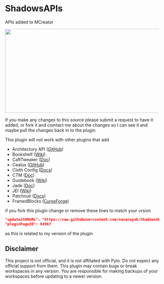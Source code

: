 # ShadowsAPIs
APIs added to MCreator

<p align="center">
  <img width="564" height="275" src="https://i.imgur.com/ftBbhnj.png">
</p>

If you make any changes to this source please submit a request to have it added, or fork it and comtact me about the changes so I can see it and maybe pull the changes back in to the plugin.

This plugin will not work with other plugins that add

- Architectury API ([GitHub](https://github.com/architectury/architectury-api))
- Bookshelf ([Wiki](https://github.com/Darkhax-Minecraft/Bookshelf/wiki))
- CaftTweaker ([Doc](https://docs.blamejared.com/))
- Cealus ([GitHub](https://github.com/TheIllusiveC4/Caelus))
- Cloth Config ([Docs](https://shedaniel.gitbook.io/cloth-config/)) 
- CTM ([Doc](https://github.com/Chisel-Team/CTMLib/wiki/Standard-CTM-Format))
- Guidebook ([Wiki](https://github.com/gigaherz/Guidebook/wiki))
- Jade ([Doc](https://jademc.readthedocs.io/en/latest/))
- JEI ([Wiki](https://github.com/mezz/JustEnoughItems/wiki))
- Patchouli ([Docs](https://vazkiimods.github.io/Patchouli/))
- FramedBlocks ([CurseForge](https://www.curseforge.com/minecraft/mc-mods/framedblocks))


if you fork this plugin change or remove these lines to match your vrsion 
```json
"updateJSONURL": "https://raw.githubusercontent.com/navarayuk/ShadowsAPIs/main/update.json",
"pluginPageID": 84967
```
as this is related to my version of the plugin



## Disclaimer
This project is not official, and it is not affiliated with Pylo. Do not expect any official support from them.
This plugin may contain bugs or break workspaces in any version. You are responsible for making backups of your workspaces before updating to a newer version.
